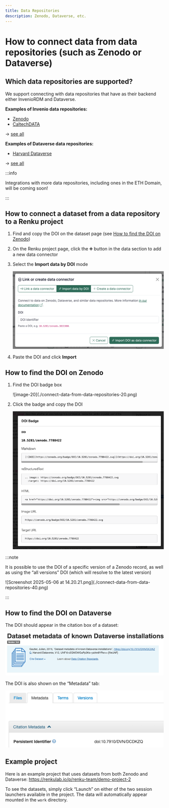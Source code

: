 ```yaml
---
title: Data Repositories
description: Zenodo, Dataverse, etc.
---
```


# How to connect data from data repositories (such as Zenodo or Dataverse)

## Which data repositories are supported?

We support connecting with data repositories that have as their backend either InvenioRDM and Dataverse.

**Examples of Invenio data repositories:**

- [Zenodo](https://zenodo.org)
- [CaltechDATA](https://data.caltech.edu)

→ [see all](https://inveniosoftware.org/showcase/)

**Examples of Dataverse data repositories:**

- [Harvard Dataverse](https://dataverse.harvard.edu)

→ [see all](https://dataverse.org)

:::info

Integrations with more data repositories, including ones in the ETH Domain, will be coming soon!

:::

## How to connect a dataset from a data repository to a Renku project

1. Find and copy the DOI on the dataset page (see [How to find the DOI on Zenodo](#how-to-find-the-doi-on-zenodo))
2. On the Renku project page, click the ➕ button in the data section to add a new data connector
3. Select the **Import data by DOI** mode
    
    ![image-10](./connect-data-from-data-repositories-10.png)
    
4. Paste the DOI and click **Import**

## How to find the DOI on Zenodo

1. Find the DOI badge box
    
    <p class="image-container-s">
    ![image-20](./connect-data-from-data-repositories-20.png)
    </p>
    
2. Click the badge and copy the DOI
    
    ![image-30](./connect-data-from-data-repositories-30.png)
    
:::note

It is possible to use the DOI of a specific version of a Zenodo record, as well as using the “all versions” DOI (which will resolve to the latest version)

<p class="image-container-s">
![Screenshot 2025-05-06 at 14.20.21.png](./connect-data-from-data-repositories-40.png)
</p>

:::

## How to find the DOI on Dataverse

The DOI should appear in the citation box of a dataset:

![Screenshot 2025-05-06 at 14.24.07.png](./connect-data-from-data-repositories-50.png)

The DOI is also shown on the “Metadata” tab:

![Screenshot 2025-05-06 at 14.24.20.png](./connect-data-from-data-repositories-60.png)

## Example project

Here is an example project that uses datasets from both Zenodo and Dataverse: https://renkulab.io/p/renku-team/demo-project-2

To see the datasets, simply click “Launch” on either of the two session launchers available in the project. The data will automatically appear mounted in the `work` directory.

